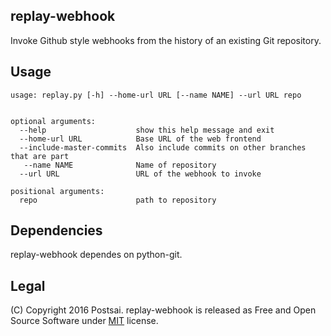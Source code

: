replay-webhook
-

Invoke Github style webhooks from the history of an existing Git repository.

Usage
-

```
usage: replay.py [-h] --home-url URL [--name NAME] --url URL repo


optional arguments:
  --help                    show this help message and exit
  --home-url URL            Base URL of the web frontend
  --include-master-commits  Also include commits on other branches that are part
   --name NAME              Name of repository
  --url URL                 URL of the webhook to invoke

positional arguments:
  repo                      path to repository
```

Dependencies
-

replay-webhook dependes on python-git.

Legal
-
(C) Copyright 2016 Postsai. replay-webhook is released as Free and Open Source Software under [MIT](https://raw.githubusercontent.com/postsai/postsai/master/LICENSE.txt) license.
